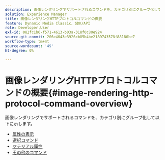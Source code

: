 ```yaml
---
description: 画像レンダリングでサポートされるコマンドを、カテゴリ別にグループ化して以下に示します。
solution: Experience Manager
title: 画像レンダリングHTTPプロトコルコマンドの概要
feature: Dynamic Media Classic、SDK/API
role: Developer,User
exl-id: 082fc1b6-f571-4613-b03a-318f0c80e924
source-git-commit: 206e4643e3926cb85b4be2189743578f88180be7
workflow-type: tm+mt
source-wordcount: '49'
ht-degree: 0%

---
```


# 画像レンダリングHTTPプロトコルコマンドの概要{#image-rendering-http-protocol-command-overview}

画像レンダリングでサポートされるコマンドを、カテゴリ別にグループ化して以下に示します。

* [属性の表示](r-ir-view-attributes.md)
* [選択コマンド](r-ir-selection-commands.md)
* [マテリアル属性](r-ir-material-attributes.md)
* [その他のコマンド](r-ir-miscellaneous-commands.md)
